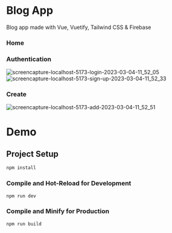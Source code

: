 # Blog App

Blog app made with Vue, Vuetify, Tailwind CSS & Firebase

### Home

### Authentication
![screencapture-localhost-5173-login-2023-03-04-11_52_05](https://user-images.githubusercontent.com/37959710/222966631-9517ac77-a55f-4ccd-870d-9fe55184b156.png)
![screencapture-localhost-5173-sign-up-2023-03-04-11_52_33](https://user-images.githubusercontent.com/37959710/222966634-2836ded3-41d9-411f-aa9c-ff8b6e25272f.png)

### Create
![screencapture-localhost-5173-add-2023-03-04-11_52_51](https://user-images.githubusercontent.com/37959710/222966624-f2b536ca-cf64-4b7c-837d-54658878d4f6.png)

# Demo

## Project Setup

```sh
npm install
```

### Compile and Hot-Reload for Development

```sh
npm run dev
```

### Compile and Minify for Production

```sh
npm run build
```
